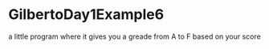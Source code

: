 # GilbertoDay1Example6

a little program where it gives you a greade from A to F based on your score
